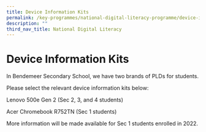 ```yaml
---
title: Device Information Kits
permalink: /key-programmes/national-digital-literacy-programme/device-information-kits
description: ""
third_nav_title: National Digital Literacy
---
```

# Device Information Kits

In Bendemeer Secondary School, we have two brands of PLDs for students.   

Please select the relevant device information kits below:

Lenovo 500e Gen 2  (Sec 2, 3, and 4 students)

Acer Chromebook R752TN (Sec 1 students)

More information will be made available for Sec 1 students enrolled in 2022.

